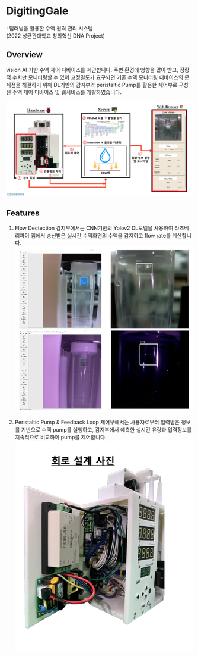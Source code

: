 # DigitingGale 
: 딥러닝을 활용한 수액 원격 관리 시스템   
(2022 성균관대학교 창의혁신 DNA Project)

## Overview
vision AI 기반 수액 제어 디바이스를 제안합니다. 주변 환경에 영향을 많이 받고, 정량적 수치만 모니터링할 수 있어 고정밀도가 요구되던 기존 수액 모니터링 디바이스의 문제점을 해결하기 위해 DL기반의 감지부와 peristaltic Pump를 활용한 제어부로 구성된 수액 제어 디바이스 및 웹서비스를 개발하였습니다.   

![figure1](/assets/figure1.png)  

## Features
1. Flow Dectection
감지부에서는 CNN기반의 Yolov2 DL모델을 사용하여 라즈베리파이 캠에서 송신받은 실시간 수액화면의 수액을 감지하고 flow rate를 계산합니다.   
![figure2](/assets/figure2.png)     

2. Peristaltic Pump & Feedback Loop
제어부에서는 사용자로부터 입력받은 정보를 기반으로 수액 pump를 실행하고, 감지부에서 예측한 실시간 유량과 입력정보를 지속적으로 비교하여 pump를 제어합니다.   
![figure3](/assets/figure3.png)  

